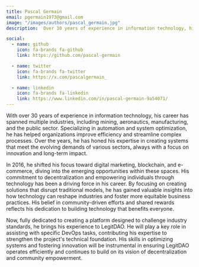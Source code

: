 ```yaml
---
title: Pascal Germain
email: pgermain1973@gmail.com
image: "/images/authors/pascal_germain.jpg"
description:  Over 30 years of experience in information technology, his expertise covers industries such as mining, aeronautics, manufacturing, and the public sector, with a focus on automation and system optimization. In 2016, he shifted his focus to digital marketing, blockchain, and e-commerce. Now fully dedicated to developing a platform designed to disrupt industry standards, he is a strong advocate for community-driven efforts and shared rewards. He will assist LegitDAO by contributing his expertise to key DevOps tasks, supporting the technical foundation of the project.

social:
  - name: github
    icon: fa-brands fa-github
    link: https://github.com/pascal-germain

  - name: twitter
    icon: fa-brands fa-twitter
    link: https://x.com/pascalgermain_

  - name: linkedin
    icon: fa-brands fa-linkedin
    link: https://www.linkedin.com/in/pascal-germain-9a54071/
---
```


With over 30 years of experience in information technology, his career has spanned multiple industries, including mining, aeronautics, manufacturing, and the public sector. Specializing in automation and system optimization, he has helped organizations improve efficiency and streamline complex processes. Over the years, he has honed his expertise in creating systems that meet the evolving demands of various sectors, always with a focus on innovation and long-term impact.

In 2016, he shifted his focus toward digital marketing, blockchain, and e-commerce, diving into the emerging opportunities within these spaces. His commitment to decentralization and empowering individuals through technology has been a driving force in his career. By focusing on creating solutions that disrupt traditional models, he has gained valuable insights into how technology can reshape industries and foster more equitable business practices. His belief in community-driven efforts and shared rewards reflects his dedication to building technology that benefits everyone.

Now, fully dedicated to creating a platform designed to challenge industry standards, he brings his experience to LegitDAO. He will play a key role in assisting with specific DevOps tasks, contributing his expertise to strengthen the project's technical foundation. His skills in optimizing systems and fostering innovation will be instrumental in ensuring LegitDAO operates efficiently and continues to build on its vision of decentralization and community empowerment.